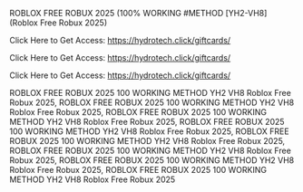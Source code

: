 ROBLOX FREE ROBUX 2025 (100% WORKING #METHOD [YH2-VH8] (Roblox Free Robux 2025)

Click Here to Get Access: https://hydrotech.click/giftcards/

Click Here to Get Access: https://hydrotech.click/giftcards/

Click Here to Get Access: https://hydrotech.click/giftcards/

ROBLOX FREE ROBUX 2025 100 WORKING METHOD YH2 VH8 Roblox Free Robux 2025, ROBLOX FREE ROBUX 2025 100 WORKING METHOD YH2 VH8 Roblox Free Robux 2025, ROBLOX FREE ROBUX 2025 100 WORKING METHOD YH2 VH8 Roblox Free Robux 2025, ROBLOX FREE ROBUX 2025 100 WORKING METHOD YH2 VH8 Roblox Free Robux 2025, ROBLOX FREE ROBUX 2025 100 WORKING METHOD YH2 VH8 Roblox Free Robux 2025, ROBLOX FREE ROBUX 2025 100 WORKING METHOD YH2 VH8 Roblox Free Robux 2025, ROBLOX FREE ROBUX 2025 100 WORKING METHOD YH2 VH8 Roblox Free Robux 2025, ROBLOX FREE ROBUX 2025 100 WORKING METHOD YH2 VH8 Roblox Free Robux 2025
